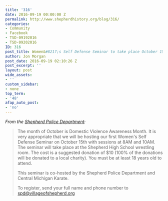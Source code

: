 ```yaml
---
title: '316'
date: 2016-09-19 00:00:00 Z
permalink: http://www.shepherdhistory.org/blog/316/
categories:
- Community
- Facebook
- TSD-09192016
- TSD-09202016
ID: 316
post_title: Women&#8217;s Self Defense Seminar to take place October 15th
author: Jon Morgan
post_date: 2016-09-19 02:10:26 Z
post_excerpt: ''
layout: post
wide_assets:
- ''
custom_sidebar:
- none
top_term:
- '48'
afap_auto_post:
- 'no'
---
```


<em>From the <a href="a:1:{i:0;s:76:">Shepherd Police Department</a>:</em>
<blockquote>The month of October is Domestic Violence Awareness Month. It is very appropriate that we will be hosting our first Women's Self Defense Seminar on October 15th with sessions at 8AM and 10AM. The seminar will take place at the Shepherd High School wrestling room. The cost is a suggested donation of $10 (100% of the donations will be donated to a local charity). You must be at least 18 years old to attend.

This seminar is co-hosted by the Shepherd Police Department and Central Michigan Karate.

To register, send your full name and phone number to spd@villageofshepherd.org</blockquote>